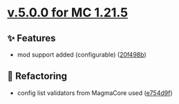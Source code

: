 # [v.5.0.0 for MC 1.21.5](https://github.com/XxRexRaptorxX/Suspicious-Pots/compare/v.5.0.0-dev1...v.5.0.0-dev9)

## ✨ Features

- mod support added (configurable) ([20f498b](https://github.com/XxRexRaptorxX/Suspicious-Pots/commit/20f498b868f1db639237ab5849499c5c45d7035e))

## 🔨 Refactoring

- config list validators from MagmaCore used ([e754d9f](https://github.com/XxRexRaptorxX/Suspicious-Pots/commit/e754d9f8ca31a57b7567801a41851787040e3b60))

